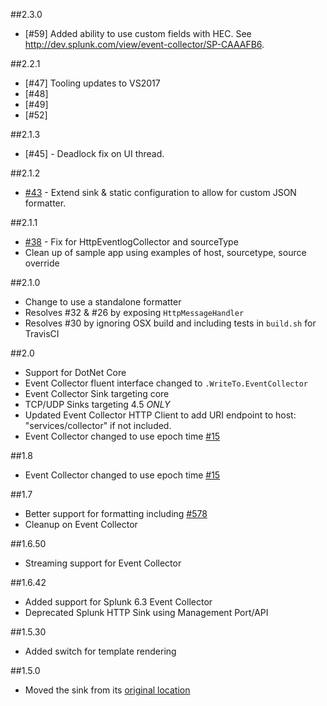 ##2.3.0
- [#59] Added ability to use custom fields with HEC.  See http://dev.splunk.com/view/event-collector/SP-CAAAFB6.

##2.2.1
- [#47] Tooling updates to VS2017
- [#48] 
- [#49]
- [#52] 

##2.1.3
- [#45] - Deadlock fix on UI thread.

##2.1.2
- [#43](https://github.com/serilog/serilog-sinks-splunk/pull/43) - Extend sink & static configuration to allow for custom JSON formatter.

##2.1.1
- [#38](https://github.com/serilog/serilog-sinks-splunk/issues/38) - Fix for HttpEventlogCollector and sourceType
- Clean up of sample app using examples of host, sourcetype, source override

##2.1.0

* Change to use a standalone formatter
* Resolves #32 & #26 by exposing `HttpMessageHandler`
* Resolves #30 by ignoring OSX build and including tests in `build.sh` for TravisCI

##2.0
 - Support for DotNet Core
 - Event Collector fluent interface changed to `.WriteTo.EventCollector`
 - Event Collector Sink targeting core
 - TCP/UDP Sinks targeting 4.5 *ONLY*
 - Updated Event Collector HTTP Client to add URI endpoint to host: "services/collector" if not included.
 - Event Collector changed to use epoch time [#15](https://github.com/serilog/serilog-sinks-splunk/pull/15)

##1.8
 - Event Collector changed to use epoch time [#15](https://github.com/serilog/serilog-sinks-splunk/pull/15)

##1.7
 - Better support for formatting including [#578](https://github.com/serilog/serilog/issues/578)
 - Cleanup on Event Collector

##1.6.50
 - Streaming support for Event Collector
 
##1.6.42
 - Added support for Splunk 6.3 Event Collector
 - Deprecated Splunk HTTP Sink using Management Port/API

##1.5.30
 - Added switch for template rendering
 
 ##1.5.0
 - Moved the sink from its [original location](https://github.com/serilog/serilog)
